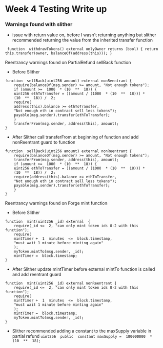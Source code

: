# Week 4 Testing Write up

### Warnings found with slither

- issue with return value on, before I wasn't returning anything but slither recommended returning the value from the inherited transfer function

` function  withdrawTokens() external onlyOwner returns (bool) {
return  this.transfer(owner, balanceOf(address(this)));
}`

Reentrancy warnings found on PartialRefund sellBack function

- Before Slither

```
function  sellBack(uint256 amount) external nonReentrant {
	require(balanceOf(msg.sender) >= amount, "Not enough tokens");
	if (amount >=  1000  * (10  **  18)) {
	uint256 ethToTransfer = ((amount / (1000  * (10  **  18))) *
	(10  **  18)) /  2;
	require(
	address(this).balance >= ethToTransfer,
	"Not enough eth in contract sell less tokens");
	payable(msg.sender).transfer(ethToTransfer);
	}
	transferFrom(msg.sender, address(this), amount);
}
```

- After Slither
  call transferFrom at beginning of function and add nonReentrant guard to function

```
function  sellBack(uint256 amount) external nonReentrant {
	require(balanceOf(msg.sender) >= amount, "Not enough tokens");
	transferFrom(msg.sender, address(this), amount);
	if (amount >=  1000  * (10  **  18)) {
	uint256 ethToTransfer = ((amount / (1000  * (10  **  18))) *
	(10  **  18)) /  2;
	require(address(this).balance >= ethToTransfer,
	"Not enough eth in contract sell less tokens");
	payable(msg.sender).transfer(ethToTransfer);
	}
}
```

Reentrancy warnings found on Forge mint function

- Before Slither

```
function  mint(uint256 _id) external  {
	require(_id <=  2, "can only mint token ids 0-2 with this function");
	require(
	mintTimer +  1  minutes  <=  block.timestamp,
	"must wait 1 minute before minting again"
	);
	myToken.mintTo(msg.sender, _id);
	mintTimer =  block.timestamp;
}
```

- After Slither
  update mintTimer before external mintTo function is called and add reentrant guard

```
function  mint(uint256 _id) external nonReentrant {
	require(_id <=  2, "can only mint token ids 0-2 with this function");
	require(
	mintTimer +  1  minutes  <=  block.timestamp,
	"must wait 1 minute before minting again"
	);
	mintTimer =  block.timestamp;
	myToken.mintTo(msg.sender, _id);
}
```

- Slither recommended adding a constant to the maxSupply variable in partial refund
  `uint256  public  constant maxSupply =  100000000  * (10  **  18);`
